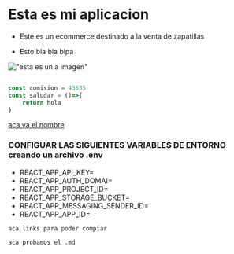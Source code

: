 
# Esta es mi aplicacion

- Este es un ecommerce destinado a la venta de zapatillas

- Esto bla bla blpa

!["esta es un a imagen"](https://pandao.github.io/editor.md/images/logos/editormd-logo-180x180.png)


```javascript 

const comision = 43635
const saludar = ()=>{
    return hola
}

```

[aca va el nombre](https://www.google.com.ar/)

### CONFIGUAR LAS SIGUIENTES VARIABLES DE ENTORNO creando un archivo .env
 - REACT_APP_API_KEY=
 - REACT_APP_AUTH_DOMAI=
 - REACT_APP_PROJECT_ID=
 - REACT_APP_STORAGE_BUCKET=
 - REACT_APP_MESSAGING_SENDER_ID=
 - REACT_APP_APP_ID=

 ```
 aca links para poder compiar
 ```
 `aca probamos el .md`